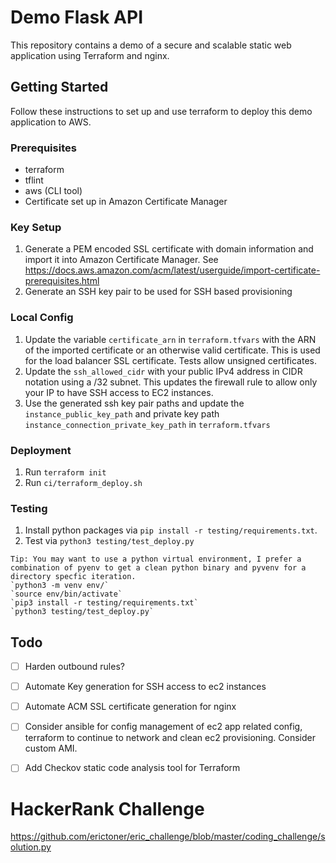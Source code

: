 # Demo Flask API
This repository contains a demo of a secure and scalable static web application using Terraform and nginx.

## Getting Started
Follow these instructions to set up and use terraform to deploy this demo application to AWS.

### Prerequisites
- terraform
- tflint
- aws (CLI tool)
- Certificate set up in Amazon Certificate Manager

### Key Setup
1. Generate a PEM encoded SSL certificate with domain information and import it into Amazon Certificate Manager. See https://docs.aws.amazon.com/acm/latest/userguide/import-certificate-prerequisites.html
2. Generate an SSH key pair to be used for SSH based provisioning

### Local Config
1. Update the variable `certificate_arn` in `terraform.tfvars` with the ARN of the imported certificate or an otherwise valid certificate. This is used for the load balancer SSL certificate. Tests allow unsigned certificates.
2. Update the `ssh_allowed_cidr` with your public IPv4 address in CIDR notation using a /32 subnet. This updates the firewall rule to allow only your IP to have SSH access to EC2 instances.
3. Use the generated ssh key pair paths and update the `instance_public_key_path` and private key path `instance_connection_private_key_path` in `terraform.tfvars`

### Deployment 
1. Run `terraform init`
2. Run `ci/terraform_deploy.sh`

### Testing
1. Install python packages via `pip install -r testing/requirements.txt`.
2. Test via `python3 testing/test_deploy.py`

```
Tip: You may want to use a python virtual environment, I prefer a combination of pyenv to get a clean python binary and pyvenv for a directory specfic iteration.
`python3 -m venv env/`
`source env/bin/activate`
`pip3 install -r testing/requirements.txt`
`python3 testing/test_deploy.py`
```

## Todo
 - [ ] Harden outbound rules?
 - [ ] Automate Key generation for SSH access to ec2 instances
 - [ ] Automate ACM SSL certificate generation for nginx
 - [ ] Consider ansible for config management of ec2 app related config, terraform to continue to network and clean ec2 provisioning. Consider custom AMI.
 - [ ] Add Checkov static code analysis tool for Terraform


# HackerRank Challenge
https://github.com/erictoner/eric_challenge/blob/master/coding_challenge/solution.py